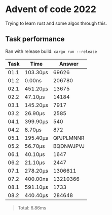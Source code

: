 # Advent of code 2022

Trying to learn rust and some algos through this.

## Task performance
Ran with release build: `cargo run --release`

| Task  | Time          | Answer
|-------|---------------|---------------
| 01.1  | 103.30µs      | 69626
| 01.2  | 0.00ns        | 206780
| 02.1  | 451.20µs      | 13675
| 02.2  | 47.10µs       | 14184
| 03.1  | 145.20µs      | 7917
| 03.2  | 26.90µs       | 2585
| 04.1  | 399.90µs      | 540
| 04.2  | 8.70µs        | 872
| 05.1  | 195.40µs      | QPJPLMNNR
| 05.2  | 56.70µs       | BQDNWJPVJ
| 06.1  | 40.10µs       | 1647
| 06.2  | 21.10µs       | 2447
| 07.1  | 278.20µs      | 1306611
| 07.2  | 400.00ns      | 13210366
| 08.1  | 591.10µs      | 1733
| 08.2  | 440.40µs      | 284648

> Total: 6.86ms